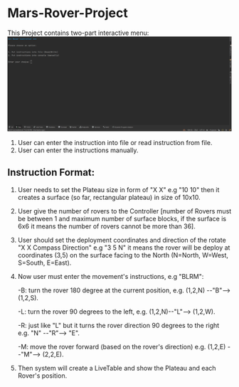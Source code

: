 # Mars-Rover-Project
This Project contains two-part interactive menu:
![](https://github.com/vahidkianfar/Mars-Rover-Project/blob/master/Mars-Rover-Project/Gif/Rover.gif)
1. User can enter the instruction into file or read instruction from file.
2. User can enter the instructions manually.

## Instruction Format:
1. User needs to set the Plateau size in form of "X X" e.g "10 10" then it creates a surface (so far, rectangular plateau) in size of 10x10.
2. User give the number of rovers to the Controller [number of Rovers must be between 1 and maximum number of surface blocks, if the surface is 6x6 it means the number of rovers cannot be more than 36].
3. User should set the deployment coordinates and direction of the rotate "X X Compass Direction" e.g "3 5 N" it means the rover will be deploy at
   coordinates (3,5) on the surface facing to the North (N=North, W=West, S=South, E=East).
 
4. Now user must enter the movement's instructions, e.g "BLRM":

      -B: turn the rover 180 degree at the current position, e.g. (1,2,N) --"B"--> (1,2,S).
  
      -L: turn the rover 90 degrees to the left, e.g. (1,2,N)--"L"--> (1,2,W).
  
      -R: just like "L" but it turns the rover direction 90 degrees to the right e.g. "N" --"R"--> "E".
  
      -M: move the rover forward (based on the rover's direction) e.g. (1,2,E) --"M"--> (2,2,E).
 
  
  
5. Then system will create a LiveTable and show the Plateau and each Rover's position.
